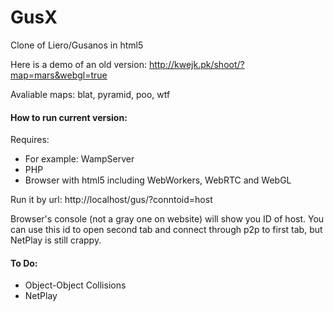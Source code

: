 GusX
====

Clone of Liero/Gusanos in html5

Here is a demo of an old version: http://kwejk.pk/shoot/?map=mars&webgl=true

Avaliable maps: blat, pyramid, poo, wtf

<h4>How to run current version:</h4>

Requires:
<ul>
<li>For example: WampServer</li>
<li>PHP</li>
<li>Browser with html5 including WebWorkers, WebRTC and WebGL</li>
</ul>

Run it by url:
http://localhost/gus/?conntoid=host

Browser's console (not a gray one on website) will show you ID of host. You can use this id to open second tab and connect through p2p to first tab, but NetPlay is still crappy.

<h4>To Do:</h4>

- Object-Object Collisions
- NetPlay
